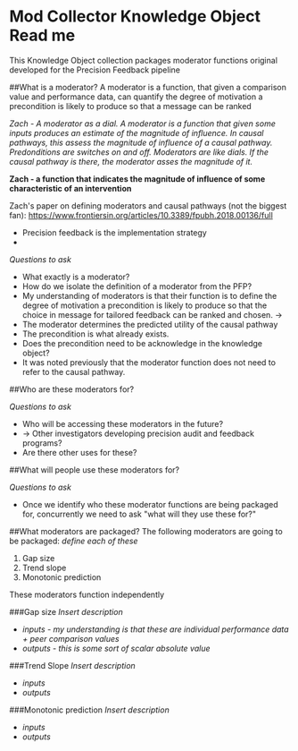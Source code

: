# Mod Collector Knowledge Object Read me
This Knowledge Object collection packages moderator functions original developed for the Precision Feedback pipeline

##What is a moderator?
A moderator is a function, that given a comparison value and performance data, can quantify the degree of motivation a precondition is likely to produce so that a message can be ranked

*Zach - A moderator as a dial. A moderator is a function that given some inputs produces an estimate of the magnitude of influence. In causal pathways, this assess the magnitude of influence of a causal pathway. Predonditions are switches on and off. Moderators are like dials. If the causal pathway is there, the moderator asses the magnitude of it.*

**Zach - a function that indicates the magnitude of influence of some characteristic of an intervention**

Zach's paper on defining moderators and causal pathways (not the biggest fan): https://www.frontiersin.org/articles/10.3389/fpubh.2018.00136/full
- Precision feedback is the implementation strategy
-


*Questions to ask*
- What exactly is a moderator?
- How do we isolate the definition of a moderator from the PFP?
- My understanding of moderators is that their function is to define the degree of motivation a precondition is likely to produce so that the choice in message for tailored feedback can be ranked and chosen. ->
- The moderator determines the predicted utility of the causal pathway
- The precondition is what already exists.
- Does the precondition need to be acknowledge in the knowledge object?
- It was noted previously that the moderator function does not need to refer to the causal pathway.

##Who are these moderators for?

*Questions to ask*
- Who will be accessing these moderators in the future?
- -> Other investigators developing precision audit and feedback programs?
- Are there other uses for these?

##What will people use these moderators for?

*Questions to ask*
- Once we identify who these moderator functions are being packaged for, concurrently we need to ask "what will they use these for?"

##What moderators are packaged?
The following moderators are going to be packaged: *define each of these*
1. Gap size
2. Trend slope
3. Monotonic prediction

These moderators function independently

###Gap size
*Insert description*
- *inputs* - *my understanding is that these are individual performance data + peer comparison values*
- *outputs* - *this is some sort of scalar absolute value*

###Trend Slope
*Insert description*
- *inputs*
- *outputs*

###Monotonic prediction
*Insert description*
- *inputs*
- *outputs*
